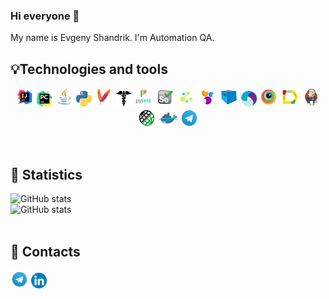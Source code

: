 ### Hi everyone 👋 
My name is Evgeny Shandrik. I'm Automation QA.
<br/>

## 💡Technologies and tools 
<p align="center">
<img width="6%" title="IntelliJ IDEA" src="logo/intellij.svg">
<img width="5%" title="PyCharm" src="logo/pc.png">
<img width="6%" title="Java" src="logo/java.svg">
<img width="5%" title="Python" src="logo/python.png">
<img width="6%" title="Maven" src="logo/maven.png">
<img width="5%" title="Requests" src="logo/requests.png">
<img width="6%" title="Pytest" src="logo/pytest.png">
<img width="6%" title="Selenium" src="logo/selenium.svg">
<img width="6%" title="Selene" src="logo/selene.png">
<img width="6%" title="Selenide" src="logo/selenide.svg">
<img width="6%" title="Selenoid" src="logo/Selenoid.svg">
<img width=5%" title="Appium" src="logo/appium.svg">    
<img width="6%" title="BrowserStack" src="logo/browserstack.svg">    
<img width="6%" title="Allure Report" src="logo/allure.svg">
<img width="6%" title="Jenkins" src="logo/jenkins.svg">
<img width="6%" title="RestAssured" src="logo/restassured.svg">
<img width="6%" title="Docker" src="logo/docker.svg">
<img width="6%" title="Telegram" src="logo/tg.svg">
</p>
<br/>
                                                  
## 🚀 Statistics 
![GitHub stats](https://github-readme-stats.vercel.app/api?username=evgenyshandrik&show_icons=true&count_private=false&include_all_commits=true)
<br/>
![GitHub stats](https://github-readme-stats.vercel.app/api/top-langs/?username=evgenyshandrik&hide=html&layout=compact)
<br/>
<br/>
                                                  
## 📱 Contacts
<a href="https://t.me/evgeny_shandrik" target="blank"><img width="5.7%" title="Telegram" src="logo/tg.svg"></a>
<a href="https://www.linkedin.com/in/evgeny-shandrik/" target="blank"><img width="5%" title="LinkedIn" src="logo/linkedin.png"></a>
